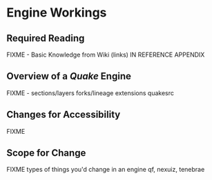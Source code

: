 # Engine Workings

## Required Reading

FIXME - Basic Knowledge from Wiki (links) IN REFERENCE APPENDIX

## Overview of a *Quake* Engine

FIXME - sections/layers forks/lineage extensions quakesrc

## Changes for Accessibility

FIXME

## Scope for Change

FIXME types of things you'd change in an engine qf, nexuiz, tenebrae
